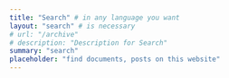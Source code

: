 ```yaml
---
title: "Search" # in any language you want
layout: "search" # is necessary
# url: "/archive"
# description: "Description for Search"
summary: "search"
placeholder: "find documents, posts on this website"
---
```

